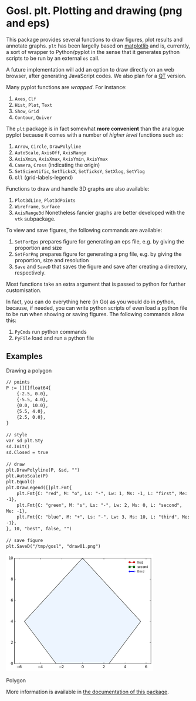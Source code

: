 # Gosl. plt. Plotting and drawing (png and eps)

This package provides several functions to draw figures, plot results and annotate graphs. `plt` has
been largelly based on [matplotlib](https://matplotlib.org) and is, currently, a sort of wrapper to
Python/pyplot in the sense that it generates python scripts to be run by an external `os` call.

A future implementation will add an option to draw directly on an web browser, after generating
JavaScript codes. We also plan for a [QT](https://www.qt.io) version.

Many pyplot functions are _wrapped_. For instance:
1. `Axes`, `Clf`
2. `Hist`, `Plot`, `Text`
3. `Show`, `Grid`
4. `Contour`, `Quiver`

The `plt` package is in fact somewhat **more convenient** than the analogue pyplot because it comes
with a number of _higher level_ functions such as:
1. `Arrow`, `Circle`, `DrawPolyline`
2. `AutoScale`, `AxisOff`, `AxisRange`
3. `AxisXmin`, `AxisXmax`, `AxisYmin`, `AxisYmax`
4. `Camera`, `Cross` (indicating the origin)
5.  `SetScientific`, `SetTicksX`, `SetTicksY`, `SetXlog`, `SetYlog`
6. `Gll` (grid-labels-legend)

Functions to draw and handle 3D graphs are also available:
1. `Plot3dLine`, `Plot3dPoints`
2. `Wireframe`, `Surface`
3. `AxisRange3d` 
Nonetheless fancier graphs are better developed with the `vtk` subpackage.

To view and save figures, the following commands are available:
1. `SetForEps` prepares figure for generating an eps file, e.g. by giving the proportion and size
2. `SetForPng` prepares figure for generating a png file, e.g. by giving the proportion, size and resolution
3. `Save` and `SaveD` that saves the figure and save after creating a directory, respectively.

Most functions take an extra argument that is passed to python for further customisation.

In fact, you can do everything here (in Go) as you would do in python, because, if needed, you can
write python scripts of even load a python file to be run when showing or saving figures. The
following commands allow this:
1. `PyCmds` run python commands
2. `PyFile` load and run a python file

## Examples

Drawing a polygon
```
// points
P := [][]float64{
    {-2.5, 0.0},
    {-5.5, 4.0},
    {0.0, 10.0},
    {5.5, 4.0},
    {2.5, 0.0},
}

// style
var sd plt.Sty
sd.Init()
sd.Closed = true

// draw
plt.DrawPolyline(P, &sd, "")
plt.AutoScale(P)
plt.Equal()
plt.DrawLegend([]plt.Fmt{
    plt.Fmt{C: "red", M: "o", Ls: "-", Lw: 1, Ms: -1, L: "first", Me: -1},
    plt.Fmt{C: "green", M: "s", Ls: "-", Lw: 2, Ms: 0, L: "second", Me: -1},
    plt.Fmt{C: "blue", M: "+", Ls: "-", Lw: 3, Ms: 10, L: "third", Me: -1},
}, 10, "best", false, "")

// save figure
plt.SaveD("/tmp/gosl", "draw01.png")
```

<div id="container">
<p><img src="figs/draw01.png" width="400"></p>
Polygon
</div>

More information is available in [the documentation of this package](http://rawgit.com/cpmech/gosl/master/doc/xxplt.html).

